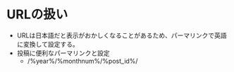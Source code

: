 #  URLの扱い
* URLは日本語だと表示がおかしくなることがあるため、パーマリンクで英語に変換して設定する。
* 投稿に便利なパーマリンクと設定
  * /%year%/%monthnum%/%post_id%/